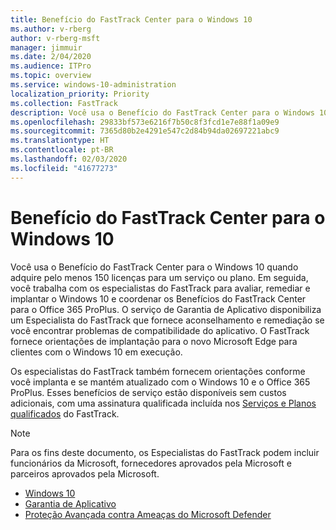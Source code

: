 ```yaml
---
title: Benefício do FastTrack Center para o Windows 10
ms.author: v-rberg
author: v-rberg-msft
manager: jimmuir
ms.date: 2/04/2020
ms.audience: ITPro
ms.topic: overview
ms.service: windows-10-administration
localization_priority: Priority
ms.collection: FastTrack
description: Você usa o Benefício do FastTrack Center para o Windows 10 quando adquire *pelo menos* 150 licenças para um serviço ou plano.
ms.openlocfilehash: 29833bf573e6216f7b50c8f3fcd1e7e88f1a09e9
ms.sourcegitcommit: 7365d80b2e4291e547c2d84b94da02697221abc9
ms.translationtype: HT
ms.contentlocale: pt-BR
ms.lasthandoff: 02/03/2020
ms.locfileid: "41677273"
---
```

# <a name="fasttrack-center-benefit-for-windows-10"></a>Benefício do FastTrack Center para o Windows 10

Você usa o Benefício do FastTrack Center para o Windows 10 quando adquire pelo menos 150 licenças para um serviço ou plano. Em seguida, você trabalha com os especialistas do FastTrack para avaliar, remediar e implantar o Windows 10 e coordenar os Benefícios do FastTrack Center para o Office 365 ProPlus. O serviço de Garantia de Aplicativo disponibiliza um Especialista do FastTrack que fornece aconselhamento e remediação se você encontrar problemas de compatibilidade do aplicativo. O FastTrack fornece orientações de implantação para o novo Microsoft Edge para clientes com o Windows 10 em execução.

Os especialistas do FastTrack também fornecem orientações conforme você implanta e se mantém atualizado com o Windows 10 e o Office 365 ProPlus. Esses benefícios de serviço estão disponíveis sem custos adicionais, com uma assinatura qualificada incluída nos [Serviços e Planos qualificados](M365-eligible-services-and-plans.md) do FastTrack.
  
> [!NOTE]
> Para os fins deste documento, os Especialistas do FastTrack podem incluir funcionários da Microsoft, fornecedores aprovados pela Microsoft e parceiros aprovados pela Microsoft. 
    
- [Windows 10](Win-10-windows-10.md)
- [Garantia de Aplicativo](Win-10-app-assure.md)
- [Proteção Avançada contra Ameaças do Microsoft Defender](Win-10-microsoft-defender-atp.md)
  

  

 